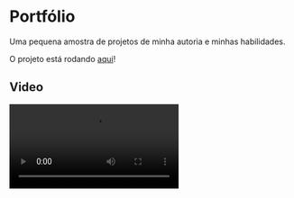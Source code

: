 # Portfólio

Uma pequena amostra de projetos de minha autoria e minhas habilidades.

O projeto está rodando [aqui](https://elder-ramos.github.io/portifolio/)!
## Video

![App Video](https://user-images.githubusercontent.com/99875876/217379206-f48887b5-f471-4cc3-9e37-9f94811cf422.mp4)
